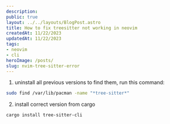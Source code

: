 ```yaml
---
description:
public: true
layout: ../../layouts/BlogPost.astro
title: How to fix treesitter not working in neovim
createdAt: 11/22/2023
updatedAt: 11/22/2023
tags:
- neovim
- cli
heroImage: /posts/
slug: nvim-tree-sitter-error
---
```


1. uninstall all previous versions
to find them, run this command:

```bash
sudo find /var/lib/pacman -name "*tree-sitter*"
```

2. install correct version from cargo

```bash
cargo install tree-sitter-cli
```
